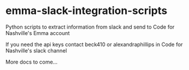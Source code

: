 # emma-slack-integration-scripts
Python scripts to extract information from slack and send to Code for Nashville's Emma account

If you need the api keys contact beck410 or alexandraphillips in Code for Nashville's slack channel

More docs to come...
